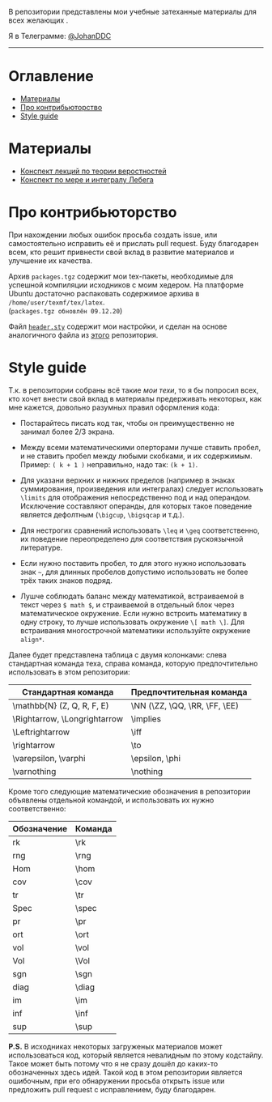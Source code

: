 В репозитории представлены мои учебные затеханные материалы для всех желающих .

Я в Телеграмме: [@JohanDDC](https://t.me/JohanDDC)

---

# Оглавление

- [Материалы](#Материалы)
- [Про контрибьюторство](#ПроКонтрибьюторство)
- [Style guide](#style-guide)

# Материалы

- [Конспект лекций по теории веростностей](https://raw.githubusercontent.com/johanDDC/My_TeXs/5981fbe92fbd8dfae37ea2c29fbf204a942d0d09/pdf/TerverLectures/lectures.pdf)
- [Конспект по мере и интегралу Лебега](https://raw.githubusercontent.com/johanDDC/My_TeXs/5981fbe92fbd8dfae37ea2c29fbf204a942d0d09/pdf/Lebeg/Lebeg.pdf)

# Про контрибьюторство

При нахождении любых ошибок просьба создать issue, или самостоятельно
исправить её и прислать pull request. Буду благодарен всем, кто решит
привнести свой вклад в развитие материалов и улучшение их качества.

Архив `packages.tgz` содержит мои tex-пакеты, необходимые для успешной 
компиляции исходников с моим хедером. На платформе Ubuntu достаточно 
распаковать содержимое архива в `/home/user/texmf/tex/latex`.\
(`packages.tgz обновлён 09.12.20`)

Файл [`header.sty`](https://github.com/johanDDC/My_TeXs/tree/master/src/header.sty)
содержит мои настройки, и сделан на основе аналогичного файла
из [этого](https://github.com/hse-tex/hse-tex) репозитория.

# Style guide

Т.к. в репозитории собраны всё такие *мои техи*, то я бы попросил 
всех, кто хочет внести свой вклад в материалы предерживать некоторых,
как мне кажется, довольно разумных правил оформления кода:

- Постарайтесь писать код так, чтобы он преимущественно не занимал
более 2/3 экрана.

- Между всеми математическими оперторами лучше ставить пробел, и 
не ставить пробел между любыми скобками, и их содержимым. Пример:
`( k + 1 )` неправильно, надо так: `(k + 1)`.

- Для указани верхних и нижних пределов (например в знаках суммирования,
произведения или интегралах) следует использовать `\limits` для отображения
непосредственно под и над операндом. Исключение составляют операнды, для 
которых такое поведение является дефолтным (`\bigcup`, `\bigsqcap` и т.д.).

- Для нестрогих сравнений использовать `\leq` и `\geq` соответственно, их
поведение переопределено для соответствия рускоязычной литературе.

- Если нужно поставить пробел, то для этого нужно использовать знак `~`,
для длинных пробелов допустимо использовать не более трёх таких знаков
подряд.

- Лушче соблюдать баланс между математикой, встраиваемой в текст через
`$ math $`, и страиваемой в отдельный блок через математическое окружение.
Если нужно встроить математику в одну строку, то лучше использовать
окружение `\[ math \]`. Для встраивания многострочной математики используйте
окружение `align*`.

Далее будет представлена таблица с двумя колонками: слева 
стандартная команда теха, справа команда, которую предпочтительно использовать
в этом репозитории:

| Стандартная команда  | Предпочтительная команда |
| ------------- | ------------- |
| \mathbb{N} (Z, Q, R, F, E)  | \NN (\ZZ, \QQ, \RR, \FF, \EE)  |
| \Rightarrow, \Longrightarrow  | \implies  |
| \Leftrightarrow  | \iff  |
| \rightarrow  | \to  |
| \varepsilon, \varphi  | \epsilon, \phi  |
| \varnothing  | \nothing  |

Кроме того следующие математические обозначения в репозитории объявлены
отдельной командой, и использовать их нужно соответственно:

| Обозначение  | Команда |
| ------------- | ------------- |
| rk  | \rk  |
| rng  | \rng  |
| Hom  | \hom  |
| cov  | \cov  |
| tr  | \tr  |
| Spec  | \spec  |
| pr  | \pr  |
| ort  | \ort  |
| vol  | \vol  |
| Vol  | \Vol  |
| sgn  | \sgn  |
| diag  | \diag  |
| im  | \im  |
| inf  | \inf  |
| sup  | \sup  |

**P.S.** В исходниках некоторых загруженых материалов может использоваться
код, который является невалидным по этому кодстайлу. Такое может быть потому
что я не сразу дошёл до каких-то обозначенных здесь идей. Такой код в этом
репозитории является ошибочным, при его обнаружении просьба открыть issue или
предложить pull request с исправлением, буду благодарен.